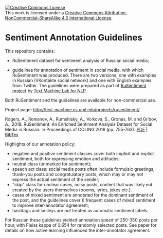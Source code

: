 <a rel="license" href="http://creativecommons.org/licenses/by-nc-sa/4.0/"><img alt="Creative Commons License" style="border-width:0" src="https://i.creativecommons.org/l/by-nc-sa/4.0/88x31.png" /></a><br />This work is licensed under a <a rel="license" href="http://creativecommons.org/licenses/by-nc-sa/4.0/">Creative Commons Attribution-NonCommercial-ShareAlike 4.0 International License</a>.

# Sentiment Annotation Guidelines

This repository contains:
 
- RuSentiment dataset for sentiment analysis of Russian social media;

- guidelines for annotation of sentiment in social media, with which RuSentiment was produced. There are two versions, one with examples in Russian (VKontakte social network) and one with English examples from Twitter. The guidelines were prepared as part of [RuSentiment project](http://text-machine.cs.uml.edu/projects/rusentiment/) by [Text Machine Lab for NLP](http://text-machine.cs.uml.edu). 

Both RuSentiment and the guidelines are available for non-commercial use.

Project page: http://text-machine.cs.uml.edu/projects/rusentiment/

Rogers, A., Romanov, A., Rumshisky, A., Volkova, S., Gronas, M. and Gribov, A., 2018. RuSentiment: An Enriched Sentiment Analysis Dataset for Social Media in Russian. In Proceedings of COLING 2018 (pp. 755-763). [PDF](http://aclweb.org/anthology/C18-1064) | [BibTex](https://dblp.uni-trier.de/rec/bibtex/conf/coling/RogersRRVGG18)

Highlights of our annotation policy:

 - negative and positive sentiment classes cover both implicit and explicit sentiment, both for expressing emotion and attitudes;
 - neutral class (unmarked for sentiment);
 - speech act class: social media posts often include formulaic greetings, thank-you posts and congratulatory posts, which may or may not express the actual sentiment of the sender;
 - "skip" class for unclear cases, noisy posts, content that was likely not created by the users themselves (poems, lyrics, jokes etc.).
 - cases of mixed sentiment are annotated for the dominant sentiment of the post, and the guidelines cover 6 frequent cases of mixed sentiment to improve inter-annotator agreement;
 - hashtags and smileys are *not* treated as automatic sentiment labels.
 
For Russian these guideines yielded annotation speed of 250-350 posts per hour, with Fleiss kappa of 0.654 for randomly selected posts. See paper for details on how active learning influenced the inter-annotator agreement.
